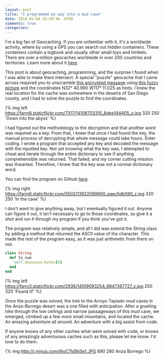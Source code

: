 ```yaml
---
layout: post
title: "I programmed my way into a mud cave"
date: 2014-05-04 16:59:46 -0700
comments: true
categories: 
---
```

I'm a big fan of Geocaching.  If you are unfamiliar with it, it's a worldwide activity, where by using a GPS you can search out 
hidden containers.  These containers contain a logbook and usually other small toys and trinkets.  There are over a million
geocaches worldwide in over 200 countries and territories.  Learn more about it <a href="http://www.geocaching.com">here</a>.

This post is about geocaching, programming, and the surprise I found when I was able to make them intersect.  A special "puzzle" 
geocache that I came across required you to unscramble <a href="http://imgcdn.geocaching.com/cache/large/5fde6914-cd6d-4869-b4b9-57ccb20bdfde.jpg">this encrypted message</a> using <a href="http://imgcdn.geocaching.com/cache/large/492970f4-9a6b-40df-a038-610204ff92f5.jpg">this fuzzy picture</a> and the coordinates N32° 40.990 W117° 11.025 as hints.  I knew the real location for the cache was somewhere in the deserts of San Diego county, and I had to solve the puzzle to find the coordinates.  

{% img left https://farm8.staticflickr.com/7317/14108703315_8dee144405_z.jpg 320 250 'Down into the abyss' %}

I had figured out the methodology to the decryption and that another word was required as a key.  From that, I knew that once I 
had found the key, the manual process of decrypting that whole message could take hours.  Enter coding.  I wrote a program that 
accepted any key and decoded the message with the inputted key.  Not yet knowing what the key was, I attempted to cheat and 
iterate through the entire dictionary to see if anything comprehensible was returned.  That failed, and my corner cutting 
mission was thwarted.  Therefore, I knew that the key was not a normal dictionary word.  

You can find the program on Github <a href="https://github.com/caguthrie/tombraider_geocache">here</a>.

{% img right https://farm6.staticflickr.com/5502/13922089900_eaec5db590_z.jpg 320 250 'In the cave' %}

I don't want to give anything away, but I eventually figured it out.  Anyone can figure it out, it isn't necessary to go to 
those coordinates, so give it a shot and run it through my program if you think you've got it.  

The program was relatively simple, and all I did was extend the String class by adding a method that returned the ASCII value 
of the character.  This made the rest of the program easy, as it was just arithmetic from there on out.  

```ruby
class String
  def to_num
    self.downcase.bytes[0]
  end  
end
```
{% img left https://farm3.staticflickr.com/2936/14109093254_9847367727_z.jpg 250 320 'Found it!' %}

Once the puzzle was solved, the trek to the Arroyo Tapiado mud caves in the Anza-Borrego desert was a one filled with 
anticipation.  After a grueling hike through the low ceilings and narrow passageways of this mud cave, we emerged, climbed up a 
few more small mountains, and located the cache.  An amazing adventure all around.  An adventure with a big assist from code.

If anyone knows of any other caches what were solved with code, or knows of any amazingly adventurous caches such as this, 
please let me know.  I'd love to do them.

{% img http://i.minus.com/i6oC7Id9ijSe1.JPG 890 280 Anza Borrego %}